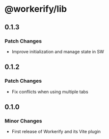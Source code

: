 # @workerify/lib

## 0.1.3

### Patch Changes

- Improve initialization and manage state in SW

## 0.1.2

### Patch Changes

- Fix conflicts when using multiple tabs

## 0.1.0

### Minor Changes

- First release of Workerify and its Vite plugin
